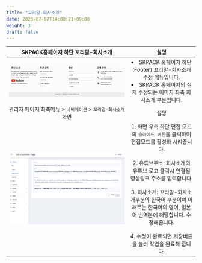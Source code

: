 ```yaml
---
title: "꼬리말-회사소개"
date: 2023-07-07T14:00:21+09:00
weight: 3
draft: false
---
```


|                              SKPACK홈페이지 하단 꼬리말-회사소개                               |                                                                                                                    설명                                                                                                                     |
  |:---------------------------------------------------------------------------------:|:-----------------------------------------------------------------------------------------------------------------------------------------------------------------------------------------------------------------------------------------:|
| <img width="1372" alt="스크린샷 2023-07-05 오후 5 08 46" src="foot-about1.png"> |                                                                        <li>SKPACK 홈페이지 하단(Footer) 꼬리말-회사소개 수정 메뉴입니다. <li> SKPACK 홈페이지의 실제 수정되는 이미지 좌측 회사소개 부분입니다.                                                                         |
|                      관리자 페이지 좌측메뉴 > `네비게이션` > `꼬리말-회사소개` 화면                       |                                                                                                                    설명                                                                                                                     |
| <img width="1512" alt="스크린샷 2023-07-05 오후 5 30 48" src="foot-about2.png"> | 1. 화면 우측 하단 편집 모드의 `슬라이드 버튼`을 클릭하여 편집모드를 활성화 시켜줍니다. <br/><br/> 2. 유튜브주소: 회사소개의 유튜브 로고 클릭시 연결될 영상링크 주소를 입력합니다. <br/><br/> 3. 회사소개: 꼬리말-회사소개부분의 한국어 부분이며 아래로는 한국어의 영어, 일본어 번역본에 해당합니다. 수정해줍니다. <br/><br/> 4. 수정이 완료되면 저장버튼을 눌러 작업을 완료해 줍니다. |

  
